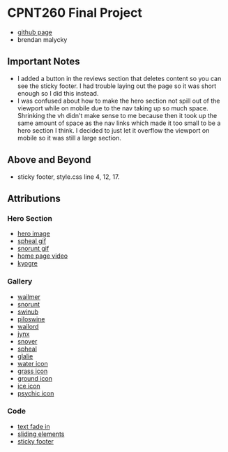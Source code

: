 # CPNT260 Final Project
- [github page](https://brendanm403.github.io/cpnt260-final-project/)
- brendan malycky

## Important Notes
- I added a button in the reviews section that deletes content so you can see the sticky footer. I had trouble laying out the page so it was short enough so I did this instead.
- I was confused about how to make the hero section not spill out of the viewport while on mobile due to the nav taking up so much space. Shrinking the vh didn't make sense to me because then it took up the same amount of space as the nav links which made it too small to be a hero section I think. I decided to just let it overflow the viewport on mobile so it was still a large section.


## Above and Beyond
- sticky footer, style.css line 4, 12, 17.

## Attributions

### Hero Section
- [hero image](https://www.pexels.com/photo/ice-in-a-cave-7127403/)
- [spheal gif](https://www.pokencyclopedia.info/tools/spr-info.php?id=/gen5/ani_black-white/./363&lang=en&secretid=d19ec1ad266b7a53c81aa416830aa731)
- [snorunt gif](https://www.pokencyclopedia.info/tools/spr-info.php?id=/gen5/ani_black-white/./361&lang=en&secretid=e4a59eb078429ceec98ecbde82f2fa2a)
- [home page video](https://www.youtube.com/watch?v=FvzDkpYiLoI)
- [kyogre](https://www.pokencyclopedia.info/tools/spr-info.php?id=/gen5/ani_black-white/./345&lang=en&secretid=2f83b6757f340b2940fe6a1670d356ba)

### Gallery
- [wailmer](https://archives.bulbagarden.net/media/upload/0/0c/0320Wailmer.png)
- [snorunt](https://bulbapedia.bulbagarden.net/wiki/File:0361Snorunt.png)
- [swinub](https://bulbapedia.bulbagarden.net/wiki/File:0220Swinub.png)
- [piloswine](https://bulbapedia.bulbagarden.net/wiki/File:0221Piloswine.png)
- [wailord](https://bulbapedia.bulbagarden.net/wiki/File:0321Wailord.png)
- [jynx](https://bulbapedia.bulbagarden.net/wiki/File:0124Jynx.png)
- [snover](https://bulbapedia.bulbagarden.net/wiki/File:0459Snover.png)
- [spheal](https://bulbapedia.bulbagarden.net/wiki/File:0363Spheal.png)
- [glalie](https://bulbapedia.bulbagarden.net/wiki/File:0362Glalie.png)
- [water icon](https://archives.bulbagarden.net/wiki/File:Water_icon_SwSh.png) 
- [grass icon](https://archives.bulbagarden.net/wiki/File:Grass_icon_SwSh.png)
- [ground icon](https://archives.bulbagarden.net/wiki/File:Ground_icon_SwSh.png)
- [ice icon](https://archives.bulbagarden.net/wiki/File:Ice_icon_SwSh.png)
- [psychic icon](https://archives.bulbagarden.net/wiki/File:Psychic_icon_SwSh.png)

### Code 
- [text fade in](https://blog.hubspot.com/website/css-fade-in)
- [sliding elements](https://www.youtube.com/watch?v=SgmNxE9lWcY)
- [sticky footer](https://css-tricks.com/couple-takes-sticky-footer/)
